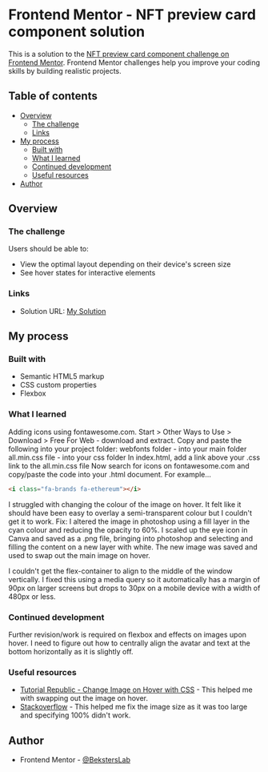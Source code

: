 # Frontend Mentor - NFT preview card component solution

This is a solution to the [NFT preview card component challenge on Frontend Mentor](https://www.frontendmentor.io/challenges/nft-preview-card-component-SbdUL_w0U). Frontend Mentor challenges help you improve your coding skills by building realistic projects.

## Table of contents

- [Overview](#overview)
  - [The challenge](#the-challenge)
  - [Links](#links)
- [My process](#my-process)
  - [Built with](#built-with)
  - [What I learned](#what-i-learned)
  - [Continued development](#continued-development)
  - [Useful resources](#useful-resources)
- [Author](#author)

## Overview

### The challenge

Users should be able to:

- View the optimal layout depending on their device's screen size
- See hover states for interactive elements

### Links

- Solution URL: [My Solution](https://beksterslab.github.io/NFT-preview-card-component/)

## My process

### Built with

- Semantic HTML5 markup
- CSS custom properties
- Flexbox

### What I learned

Adding icons using fontawesome.com.
Start > Other Ways to Use > Download > Free For Web - download and extract.
Copy and paste the following into your project folder:
webfonts folder - into your main folder
all.min.css file - into your css folder
In index.html, add a link above your .css link to the all.min.css file
Now search for icons on fontawesome.com and copy/paste the code into your .html document. For example...

```html
<i class="fa-brands fa-ethereum"></i>
```

I struggled with changing the colour of the image on hover. It felt like it should have been easy to overlay a semi-transparent colour but I couldn't get it to work.
Fix: I altered the image in photoshop using a fill layer in the cyan colour and reducing the opacity to 60%. I scaled up the eye icon in Canva and saved as a .png file, bringing into photoshop and selecting and filling the content on a new layer with white.
The new image was saved and used to swap out the main image on hover.

I couldn't get the flex-container to align to the middle of the window vertically. I fixed this using a media query so it automatically has a margin of 90px on larger screens but drops to 30px on a mobile device with a width of 480px or less.

### Continued development

Further revision/work is required on flexbox and effects on images upon hover.
I need to figure out how to centrally align the avatar and text at the bottom horizontally as it is slightly off.

### Useful resources

- [Tutorial Republic - Change Image on Hover with CSS](https://www.tutorialrepublic.com/faq/how-to-change-image-on-hover-with-css.php) - This helped me with swapping out the image on hover.
- [Stackoverflow](https://stackoverflow.com/questions/18606473/css-scale-down-image-to-fit-in-containing-div-without-specifing-original-size) - This helped me fix the image size as it was too large and specifying 100% didn't work.

## Author

- Frontend Mentor - [@BekstersLab](https://www.frontendmentor.io/profile/BekstersLab)
